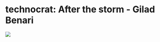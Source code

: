 <!--
id: 35627777
link: http://tumblr.atmos.org/post/35627777/technocrat-after-the-storm-gilad-benari
slug: technocrat-after-the-storm-gilad-benari
date: Wed May 21 2008 20:23:17 GMT-0700 (PDT)
publish: 2008-05-021
tags: 
title: technocrat:  After the storm - Gilad Benari
-->


technocrat:  After the storm - Gilad Benari
===========================================

![](http://25.media.tumblr.com/eNIWkHZty9a4wypf9BzEXcrc_500.jpg)

